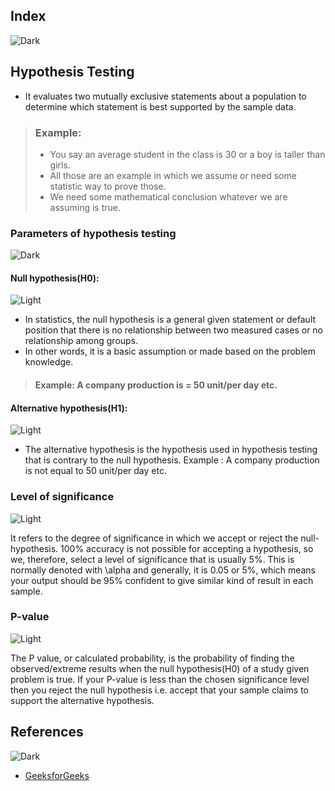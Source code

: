 ## Index
![Dark](https://user-images.githubusercontent.com/12748752/126914729-75e0fed5-fdaa-4216-81c8-719340e80694.png)


## Hypothesis Testing
* It evaluates two mutually exclusive statements about a population to determine which statement is best supported by the sample data.
> ### Example:
> * You say an average student in the class is 30 or a boy is taller than girls. 
> * All those are an example in which we assume or need some statistic way to prove those. 
> * We need some mathematical conclusion whatever we are assuming is true.

### Parameters of hypothesis testing
![Dark](https://user-images.githubusercontent.com/12748752/126914729-75e0fed5-fdaa-4216-81c8-719340e80694.png)

#### Null hypothesis(H0): 
![Light](https://user-images.githubusercontent.com/12748752/126914730-b5b13ba9-4d20-4ebf-b0ed-231af4c8b984.png)
* In statistics, the null hypothesis is a general given statement or default position that there is no relationship between two measured cases or no relationship among groups.
* In other words, it is a basic assumption or made based on the problem knowledge.
> #### Example: A company production is = 50 unit/per day etc.
#### Alternative hypothesis(H1):
![Light](https://user-images.githubusercontent.com/12748752/126914730-b5b13ba9-4d20-4ebf-b0ed-231af4c8b984.png)
* The alternative hypothesis is the hypothesis used in hypothesis testing that is contrary to the null hypothesis.
Example : A company production is not equal to 50 unit/per day etc.
### Level of significance
![Light](https://user-images.githubusercontent.com/12748752/126914730-b5b13ba9-4d20-4ebf-b0ed-231af4c8b984.png)

It refers to the degree of significance in which we accept or reject the null-hypothesis. 100% accuracy is not possible for accepting a hypothesis, so we, therefore, select a level of significance that is usually 5%. This is normally denoted with \alpha and generally, it is 0.05 or 5%, which means your output should be 95% confident to give similar kind of result in each sample.
### P-value
![Light](https://user-images.githubusercontent.com/12748752/126914730-b5b13ba9-4d20-4ebf-b0ed-231af4c8b984.png)

The P value, or calculated probability, is the probability of finding the observed/extreme results when the null hypothesis(H0) of a study given problem is true. If your P-value is less than the chosen significance level then you reject the null hypothesis i.e. accept that your sample claims to support the alternative hypothesis.








## References
![Dark](https://user-images.githubusercontent.com/12748752/126914729-75e0fed5-fdaa-4216-81c8-719340e80694.png)
* [GeeksforGeeks](https://www.geeksforgeeks.org/ml-understanding-hypothesis/)
